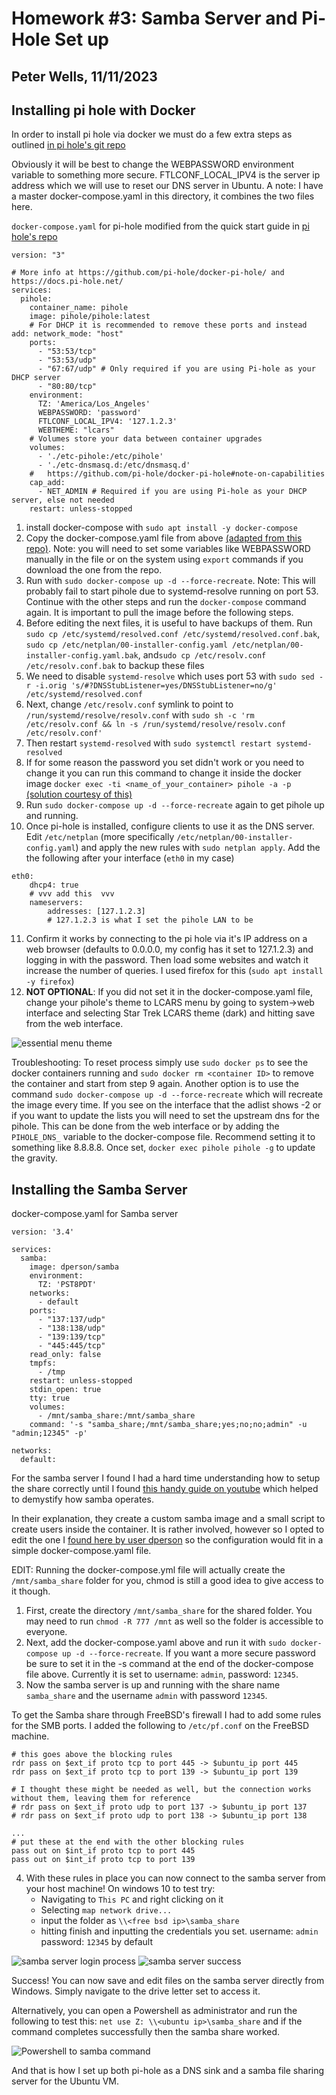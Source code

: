 # Homework #3: Samba Server and Pi-Hole Set up

## Peter Wells, 11/11/2023

## Installing pi hole with Docker

In order to install pi hole via docker we must do a few extra steps as outlined [in pi hole's git repo](https://github.com/pi-hole/docker-pi-hole)

Obviously it will be best to change the WEBPASSWORD environment variable to something more secure. FTLCONF_LOCAL_IPV4 is the server ip address which we will use to reset our DNS server in Ubuntu. A note: I have a master docker-compose.yaml in this directory, it combines the two files here.

`docker-compose.yaml` for pi-hole modified from the quick start guide in [pi hole's repo](https://github.com/pi-hole/docker-pi-hole)
```
version: "3"

# More info at https://github.com/pi-hole/docker-pi-hole/ and https://docs.pi-hole.net/
services:
  pihole:
    container_name: pihole
    image: pihole/pihole:latest
    # For DHCP it is recommended to remove these ports and instead add: network_mode: "host"
    ports:
      - "53:53/tcp"
      - "53:53/udp"
      - "67:67/udp" # Only required if you are using Pi-hole as your DHCP server
      - "80:80/tcp"
    environment:
      TZ: 'America/Los_Angeles'
      WEBPASSWORD: 'password'
      FTLCONF_LOCAL_IPV4: '127.1.2.3'
      WEBTHEME: "lcars"
    # Volumes store your data between container upgrades
    volumes:
      - './etc-pihole:/etc/pihole'
      - './etc-dnsmasq.d:/etc/dnsmasq.d'
    #   https://github.com/pi-hole/docker-pi-hole#note-on-capabilities
    cap_add:
      - NET_ADMIN # Required if you are using Pi-hole as your DHCP server, else not needed
    restart: unless-stopped
```
<!-- EDIT: Moved the docker compose steps up due to problems with DNS! -->
1. install docker-compose with `sudo apt install -y docker-compose`
2. Copy the docker-compose.yaml file from above [(adapted from this repo)](https://github.com/pi-hole/docker-pi-hole). Note: you will need to set some variables like WEBPASSWORD manually in the file or on the system using `export` commands if you download the one from the repo.
3. Run with `sudo docker-compose up -d --force-recreate`. Note: This will probably fail to start pihole due to systemd-resolve running on port 53. Continue with the other steps and run the `docker-compose` command again. It is important to pull the image before the following steps.
4. Before editing the next files, it is useful to have backups of them. Run `sudo cp /etc/systemd/resolved.conf /etc/systemd/resolved.conf.bak`, `sudo cp /etc/netplan/00-installer-config.yaml /etc/netplan/00-installer-config.yaml.bak`, and`sudo cp /etc/resolv.conf /etc/resolv.conf.bak` to backup these files
5. We need to disable `systemd-resolve` which uses port 53 with `sudo sed -r -i.orig 's/#?DNSStubListener=yes/DNSStubListener=no/g' /etc/systemd/resolved.conf`
6. Next, change `/etc/resolv.conf` symlink to point to `/run/systemd/resolve/resolv.conf` with `sudo sh -c 'rm /etc/resolv.conf && ln -s /run/systemd/resolve/resolv.conf /etc/resolv.conf'`
7. Then restart `systemd-resolved` with `sudo systemctl restart systemd-resolved`
8. If for some reason the password you set didn't work or you need to change it you can run this command to change it inside the docker image `docker exec -ti <name_of_your_container> pihole -a -p` [(solution courtesy of this)](https://www.reddit.com/r/pihole/comments/1277bhm/how_do_i_find_my_webgui_password_after_installing/)
9. Run `sudo docker-compose up -d --force-recreate` again to get pihole up and running.
10. Once pi-hole is installed, configure clients to use it as the DNS server. Edit `/etc/netplan` (more specifically `/etc/netplan/00-installer-config.yaml`) and apply the new rules with `sudo netplan apply`. Add the the following after your interface (`eth0` in my case)

```
eth0:
    dhcp4: true
    # vvv add this  vvv
    nameservers:
        addresses: [127.1.2.3]
        # 127.1.2.3 is what I set the pihole LAN to be
```

11. Confirm it works by connecting to the pi hole via it's IP address on a web browser (defaults to 0.0.0.0, my config has it set to 127.1.2.3) and logging in with the password. Then load some websites and watch it increase the number of queries. I used firefox for this (`sudo apt install -y firefox`)
12. **NOT OPTIONAL**: If you did not set it in the docker-compose.yaml file, change your pihole's theme to LCARS menu by going to system->web interface and selecting Star Trek LCARS theme (dark) and hitting save from the web interface.

![essential menu theme](/hw3/assets/essential.png)

Troubleshooting: To reset process simply use `sudo docker ps` to see the docker containers running and `sudo docker rm <container ID>` to remove the container and start from step 9 again. Another option is to use the command `sudo docker-compose up -d --force-recreate` which will recreate the image every time. If you see on the interface that the adlist shows -2 or if you want to update the lists you will need to set the upstream dns for the pihole. This can be done from the web interface or by adding the `PIHOLE_DNS_` variable to the docker-compose file. Recommend setting it to something like 8.8.8.8. Once set, `docker exec pihole pihole -g` to update the gravity.

## Installing the Samba Server

docker-compose.yaml for Samba server
```
version: '3.4'

services:
  samba:
    image: dperson/samba
    environment:
      TZ: 'PST8PDT'
    networks:
      - default
    ports:
      - "137:137/udp"
      - "138:138/udp"
      - "139:139/tcp"
      - "445:445/tcp"
    read_only: false
    tmpfs:
      - /tmp
    restart: unless-stopped
    stdin_open: true
    tty: true
    volumes:
      - /mnt/samba_share:/mnt/samba_share
    command: '-s "samba_share;/mnt/samba_share;yes;no;no;admin" -u "admin;12345" -p'

networks:
  default:
```

For the samba server I found I had a hard time understanding how to setup the share correctly until I found [this handy guide on youtube](https://youtu.be/WypZ_I6htFc?si=-2yWG9sD1enOZrNf) which helped to demystify how samba operates.

In their explanation, they create a custom samba image and a small script to create users inside the container. It is rather involved, however so I opted to edit the one I [found here by user dperson](https://github.com/dperson/samba/blob/master/docker-compose.yml) so the configuration would fit in a simple docker-compose.yaml file.

EDIT: Running the docker-compose.yml file will actually create the `/mnt/samba_share` folder for you, chmod is still a good idea to give access to it though.

1. First, create the directory `/mnt/samba_share` for the shared folder. You may need to run `chmod -R 777 /mnt` as well so the folder is accessible to everyone.
2. Next, add the docker-compose.yaml above and run it with `sudo docker-compose up -d --force-recreate`. If you want a more secure password be sure to set it in the -s command at the end of the docker-compose file above. Currently it is set to username: `admin`, password: `12345`.
3. Now the samba server is up and running with the share name `samba_share` and the username `admin` with password `12345`.

To get the Samba share through FreeBSD's firewall I had to add some rules for the SMB ports. I added the following to `/etc/pf.conf` on the FreeBSD machine.

```
# this goes above the blocking rules
rdr pass on $ext_if proto tcp to port 445 -> $ubuntu_ip port 445
rdr pass on $ext_if proto tcp to port 139 -> $ubuntu_ip port 139

# I thought these might be needed as well, but the connection works without them, leaving them for reference
# rdr pass on $ext_if proto udp to port 137 -> $ubuntu_ip port 137
# rdr pass on $ext_if proto udp to port 138 -> $ubuntu_ip port 138

...
# put these at the end with the other blocking rules
pass out on $int_if proto tcp to port 445
pass out on $int_if proto tcp to port 139
```

4. With these rules in place you can now connect to the samba server from your host machine! On windows 10 to test try:
   - Navigating to `This PC` and right clicking on it
   - Selecting `map network drive...`
   - input the folder as `\\<free bsd ip>\samba_share`
   - hitting finish and inputting the credentials you set. username: `admin` password: `12345` by default
  
![samba server login process](/hw3/assets/sambalogin.png)
![samba server success](/hw3/assets/sambaworks.png)

Success! You can now save and edit files on the samba server directly from Windows. Simply navigate to the drive letter set to access it.

Alternatively, you can open a Powershell as administrator and run the following to test this: `net use Z: \\<ubuntu ip>\samba_share` and if the command completes successfully then the samba share worked.

![Powershell to samba command](/hw3/assets/throughBSD.png)

And that is how I set up both pi-hole as a DNS sink and a samba file sharing server for the Ubuntu VM.

